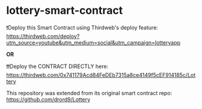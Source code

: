 # lottery-smart-contract

❗Deploy this Smart Contract using Thirdweb's deploy feature: https://thirdweb.com/deploy?utm_source=youtube&utm_medium=social&utm_campaign=lotteryapp

**OR**

❗❗Deploy the CONTRACT DIRECTLY here: https://thirdweb.com/0x741179Acd84FeDEb7315a8ce4149f5cEF914185c/Lottery


This repository was extended from its original smart contract repo: https://github.com/drord9/Lottery
